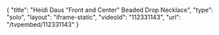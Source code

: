 {
    "title": "Heidi Daus \"Front and Center\" Beaded Drop Necklace",
    "type": "solo",
    "layout": "iframe-static",
    "videoId": "112331143",
    "url": "\/tvpembed\/112331143"
}